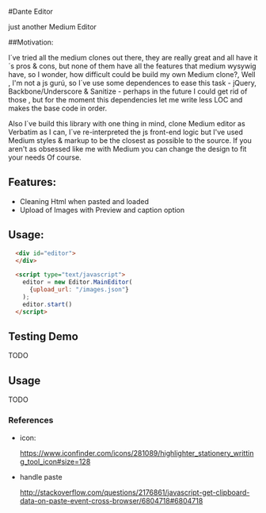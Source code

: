 #Dante Editor

just another Medium Editor

##Motivation:

I´ve tried all the medium clones out there, they are really great and all have it´s pros & cons, but none of them have all the features that medium wysywig have, so I wonder, how difficult could be build my own Medium clone?, Well , I'm not a js gurú, so I´ve use some dependences to ease this task - jQuery, Backbone/Underscore & Sanitize - perhaps in the future I could get rid of those , but for the moment this dependencies let me write less LOC and makes the base code in order.

Also I´ve build this library with one thing in mind, clone Medium editor as Verbatim as I can, I´ve re-interpreted the js front-end logic but I've used Medium styles & markup to be the closest as possible to the source. If you aren't as obsessed like me with Medium you can change the design to fit your needs Of course.


## Features:

+ Cleaning Html when pasted and loaded
+ Upload of Images with Preview and caption option


## Usage:

```html
  <div id="editor">
  </div>

  <script type="text/javascript">
    editor = new Editor.MainEditor(
      {upload_url: "/images.json"}
    );
    editor.start()
  </script>

```

## Testing Demo

  TODO

## Usage

  TODO

### References

+ icon:

  https://www.iconfinder.com/icons/281089/highlighter_stationery_writting_tool_icon#size=128


+ handle paste

  http://stackoverflow.com/questions/2176861/javascript-get-clipboard-data-on-paste-event-cross-browser/6804718#6804718